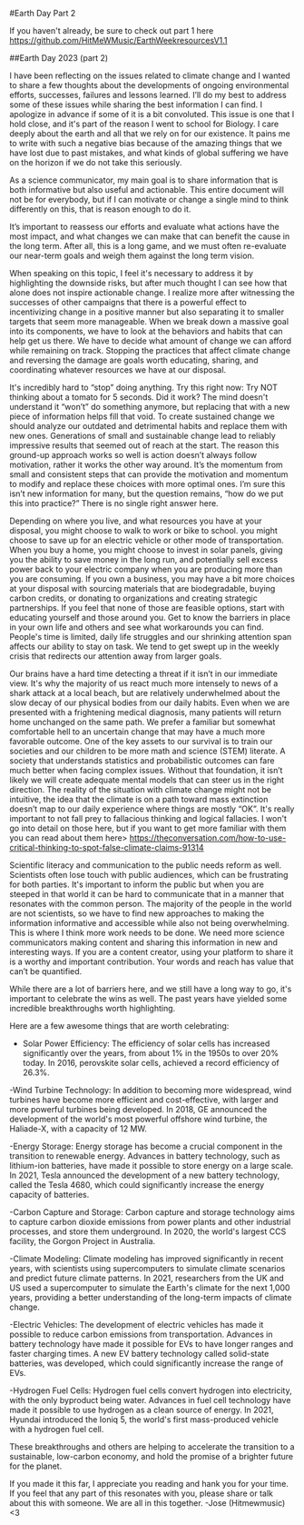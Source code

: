 #Earth Day Part 2

If you haven't already, be sure to check out part 1 here https://github.com/HitMeWMusic/EarthWeekresourcesV1.1

##Earth Day 2023 (part 2)

I have been reflecting on the issues related to climate change and I wanted to share a few thoughts about the developments of ongoing environmental efforts, successes, failures and lessons learned.
I’ll do my best to address some of these issues while sharing the best information I can find. I apologize in advance if some of it is a bit convoluted.
This issue is one that I hold close, and it's part of the reason I went to school for Biology. I care deeply about the earth and all that we rely on for our existence. It pains me to write with such a negative bias because of the amazing things that we have lost due to past mistakes, and what kinds of global suffering we have on the horizon if we do not take this seriously.


As a science communicator, my main goal is to share information that is both informative but also useful and actionable. This entire document will not be for everybody, but if I can motivate or change a single mind to think differently on this, that is reason enough to do it.


It’s important to reassess our efforts and evaluate what actions have the most impact, and what changes we can make that can benefit the cause in the long term. After all, this is a long game, and we must often re-evaluate our near-term goals and weigh them against the long term vision.

When speaking on this topic, I feel it's necessary to address it by highlighting the downside risks, but after much thought I can see how that alone does not inspire actionable change. 
I realize more after witnessing the successes of other campaigns that there is a powerful effect to incentivizing change in a positive manner but also separating it to smaller targets that seem more manageable.
When we break down a massive goal into its components, we have to look at the behaviors and habits that can help get us there. We have to decide what amount of change we can afford while remaining on track. Stopping the practices that affect climate change and reversing the damage are goals worth educating, sharing, and coordinating whatever resources we have at our disposal. 

It's incredibly hard to “stop” doing anything. Try this right now:
Try NOT thinking about a tomato for 5 seconds. Did it work?
The mind doesn't understand it “won’t” do something anymore, but replacing that with a new piece of information helps fill that void. To create sustained change we should analyze our outdated and detrimental habits and replace them with new ones.
Generations of small and sustainable change lead to reliably impressive results that seemed out of reach at the start. 
The reason this ground-up approach works so well is action doesn’t always follow motivation, rather it works the other way around. It’s the momentum from small and consistent steps that can provide the motivation and momentum to modify and replace these choices with more optimal ones. 
I’m sure this isn’t new information for many, but the question remains, “how do we put this into practice?”
There is no single right answer here. 

Depending on where you live, and what resources you have at your disposal, you might choose to walk to work or bike to school. you might choose to save up for an electric vehicle or other mode of transportation. When you buy a home, you might choose to invest in solar panels, giving you the ability to save money in the long run, and potentially sell excess power back to your electric company when you are producing more than you are consuming.
If you own a business, you may have a bit more choices at your disposal with sourcing materials that are biodegradable, buying carbon credits, or donating to organizations and creating strategic partnerships. If you feel that none of those are feasible options, start with educating yourself and those around you. Get to know the barriers in place in your own life and others and see what workarounds you can find.
People's time is limited, daily life struggles and our shrinking attention span affects our ability to stay on task. We tend  to get swept up in the weekly crisis that redirects our attention away from larger goals.

Our brains have a hard time detecting a threat if it isn’t in our immediate view. It's why the majority of us react much more intensely to news of a shark attack at a local beach, but are relatively underwhelmed about the slow decay of our physical bodies from our daily habits. Even when we are presented with a frightening medical diagnosis, many patients will return home unchanged on the same path.
We prefer a familiar but somewhat comfortable hell to an uncertain change that may have a much more favorable outcome.
One of the key assets to our survival is to train our societies and our children to be more math and science (STEM) literate. A society that understands statistics and probabilistic outcomes can fare much better when facing complex issues. Without that foundation, it isn’t likely we will create adequate mental models that can steer us in the right direction. The reality of the situation with climate change might not be intuitive, the idea that the climate is on a path toward mass extinction doesn’t map to our daily experience where things are mostly “OK”. It's really important to not fall prey to fallacious thinking and logical fallacies. I won't go into detail on those here, but if you want to get more familiar with them you can read about them here> https://theconversation.com/how-to-use-critical-thinking-to-spot-false-climate-claims-91314

Scientific literacy and communication to the public needs reform as well. Scientists often lose touch with public audiences, which can be frustrating for both parties. It's important to inform the public but when you are steeped in that world it can be hard to communicate that in a manner that resonates with the common person. The majority of the people in the world are not scientists, so we have to find new approaches to making the information informative and accessible while also not being overwhelming. This is where I think more work needs to be done. We need more science communicators making content and sharing this information in new and interesting ways. If you are a content creator, using your platform to share it is a worthy and important contribution. Your words and reach has value that can’t be quantified.


While there are a lot of barriers here, and we still have a long way to go, it's important to celebrate the wins as well. The past years have yielded some incredible breakthroughs worth highlighting.
 
Here are a few awesome things that are worth celebrating: 

- Solar Power Efficiency: The efficiency of solar cells has increased significantly over the years, from about 1% in the 1950s to over 20% today. In 2016, perovskite solar cells, achieved a record efficiency of 26.3%.

-Wind Turbine Technology: In addition to becoming more widespread, wind turbines have become more efficient and cost-effective, with larger and more powerful turbines being developed. In 2018, GE announced the development of the world's most powerful offshore wind turbine, the Haliade-X, with a capacity of 12 MW.

-Energy Storage: Energy storage has become a crucial component in the transition to renewable energy. Advances in battery technology, such as lithium-ion batteries, have made it possible to store energy on a large scale. In 2021, Tesla announced the development of a new battery technology, called the Tesla 4680, which could significantly increase the energy capacity of batteries.

-Carbon Capture and Storage: Carbon capture and storage technology aims to capture carbon dioxide emissions from power plants and other industrial processes, and store them underground. In 2020, the world's largest CCS facility, the Gorgon Project in Australia.

-Climate Modeling: Climate modeling has improved significantly in recent years, with scientists using supercomputers to simulate climate scenarios and predict future climate patterns. In 2021, researchers from the UK and US used a supercomputer to simulate the Earth's climate for the next 1,000 years, providing a better understanding of the long-term impacts of climate change.

-Electric Vehicles: The development of electric vehicles has made it possible to reduce carbon emissions from transportation. Advances in battery technology have made it possible for EVs to have longer ranges and faster charging times. A new EV battery technology called solid-state batteries, was developed, which could significantly increase the range of EVs.

-Hydrogen Fuel Cells: Hydrogen fuel cells convert hydrogen into electricity, with the only byproduct being water. Advances in fuel cell technology have made it possible to use hydrogen as a clean source of energy. In 2021, Hyundai introduced the Ioniq 5, the world's first mass-produced vehicle with a hydrogen fuel cell.

These breakthroughs and others are helping to accelerate the transition to a sustainable, low-carbon economy, and hold the promise of a brighter future for the planet.

If you made it this far, I appreciate you reading and hank you for your time. If you feel that any part of this resonates with you, please share or talk about this with someone.
We are all in this together.
-Jose (Hitmewmusic) <3

